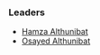 ### Leaders

* [Hamza Althunibat](mailto:hamza.althunibat@owasp.org)
* [Osayed Althunibat](mailto:osayed.althunibat@owasp.org)

  
